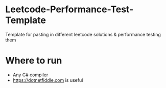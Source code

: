 # Leetcode-Performance-Test-Template
Template for pasting in different leetcode solutions &amp; performance testing them

# Where to run
- Any C# compiler
- https://dotnetfiddle.com is useful
